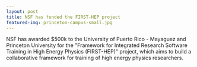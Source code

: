 ```yaml
---
layout: post
title: NSF has funded the FIRST-HEP project
featured-img: princeton-campus-small.jpg
---
```


  NSF has awarded $500k to the University of Puerto Rico - Mayaguez and Princeton University for the "Framework for Integrated Research Software Training in High Energy Physics (FIRST-HEP)" project, which aims to build a collaborative
framework for training of high energy physics researchers. 


